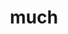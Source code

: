 ---
category: 4-letters
denotation: null
name: much
reference_link: https://www.etymonline.com/word/much
root_language: null
root_name: null
title: much
type: free
word_sums:
- respelling: much
  sum: 'Much + '
---